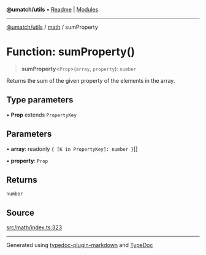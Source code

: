 **@umatch/utils** • [Readme](../../index.md) \| [Modules](../../modules.md)

***

[@umatch/utils](../../modules.md) / [math](../index.md) / sumProperty

# Function: sumProperty()

> **sumProperty**\<`Prop`\>(`array`, `property`): `number`

Returns the sum of the given property of the elements in the array.

## Type parameters

• **Prop** extends `PropertyKey`

## Parameters

• **array**: readonly `{ [K in PropertyKey]: number }`[]

• **property**: `Prop`

## Returns

`number`

## Source

[src/math/index.ts:323](https://github.com/umatch-oficial/utils/blob/c6d91fc/src/math/index.ts#L323)

***

Generated using [typedoc-plugin-markdown](https://www.npmjs.com/package/typedoc-plugin-markdown) and [TypeDoc](https://typedoc.org/)
